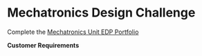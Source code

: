 # Mechatronics Design Challenge

Complete the [Mechatronics Unit EDP Portfolio](https://raw.githubusercontent.com/Culver-Academies/engineering1/main/files/1.2_First_Look_Arduino.pdf)

**Customer Requirements**
